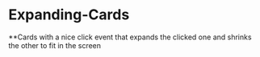 # Expanding-Cards
**Cards with a nice click event that expands the clicked one and shrinks the other to fit in the screen
